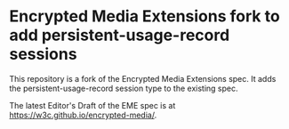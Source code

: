 Encrypted Media Extensions fork to add persistent-usage-record sessions
===============

This repository is a fork of the Encrypted Media Extensions spec.  It adds the persistent-usage-record session type to the existing spec.

The latest Editor's Draft of the EME spec is at https://w3c.github.io/encrypted-media/.
